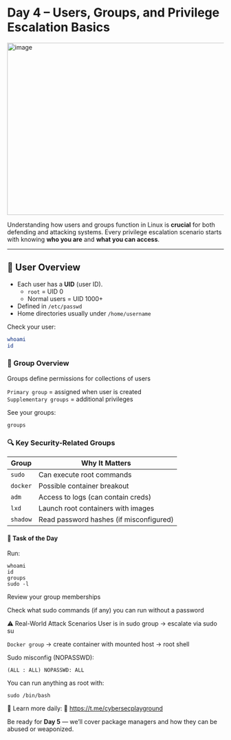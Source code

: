 # Day 4 – Users, Groups, and Privilege Escalation Basics
<img width="1200" height="400" alt="image" src="https://github.com/user-attachments/assets/889f5ffe-e362-4c06-a357-c83ab0bb131b" />

Understanding how users and groups function in Linux is **crucial** for both defending and attacking systems. Every privilege escalation scenario starts with knowing **who you are** and **what you can access**.

---

## 👤 User Overview

- Each user has a **UID** (user ID).  
    - `root` = UID 0  
    - Normal users = UID 1000+  
- Defined in `/etc/passwd`
- Home directories usually under `/home/username`

Check your user:
```bash
whoami
id
```
### 👥 Group Overview
Groups define permissions for collections of users

`Primary group` = assigned when user is created     
`Supplementary groups` = additional privileges

See your groups:   
```
groups
```

### 🔍 Key Security-Related Groups
| Group    | Why It Matters                          |
| -------- | --------------------------------------- |
| `sudo`   | Can execute root commands               |
| `docker` | Possible container breakout             |
| `adm`    | Access to logs (can contain creds)      |
| `lxd`    | Launch root containers with images      |
| `shadow` | Read password hashes (if misconfigured) |


#### 🧪 Task of the Day
Run:
```
whoami
id
groups
sudo -l
```
Review your group memberships

Check what sudo commands (if any) you can run without a password

⚠️ Real-World Attack Scenarios
User is in sudo group → escalate via sudo su

`Docker group` → create container with mounted host → root shell

Sudo misconfig (NOPASSWD):

```
(ALL : ALL) NOPASSWD: ALL
```
You can run anything as root with:

```
sudo /bin/bash
```

🔗 Learn more daily:
📡 https://t.me/cybersecplayground


Be ready for **Day 5** — we’ll cover package managers and how they can be abused or weaponized.

